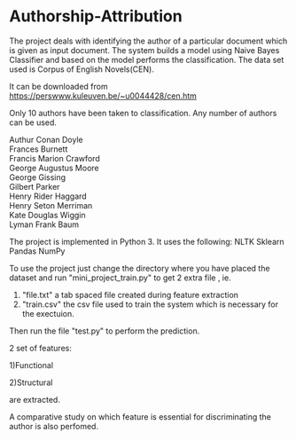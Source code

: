 # Authorship-Attribution

The project deals with identifying the author of a particular document which is given as input document. The system builds a model using Naive Bayes Classifier and based on the model performs the classification. The data set used is Corpus of English Novels(CEN).

It can be downloaded from https://perswww.kuleuven.be/~u0044428/cen.htm

Only 10 authors have been taken to classification. Any number of authors can be used.

Authur Conan Doyle          
Frances Burnett		    
Francis Marion Crawford	    
George Augustus Moore	    
George Gissing		    
Gilbert Parker		    
Henry Rider Haggard	    
Henry Seton Merriman	    
Kate Douglas Wiggin	    
Lyman Frank Baum	    

The project is implemented in Python 3. It uses the following:
NLTK
Sklearn
Pandas
NumPy

To use the project just change the directory where you have placed the dataset and run "mini_project_train.py"  to get 2 extra file , ie.

1) "file.txt" a tab spaced file created during feature extraction
2) "train.csv" the csv file used to train the system 
which is necessary for the exectuion.

Then run the file "test.py" to perform the prediction.

2 set  of features:

1)Functional 

2)Structural

are extracted.

A comparative study on which feature is essential for discriminating the author is also perfomed.
